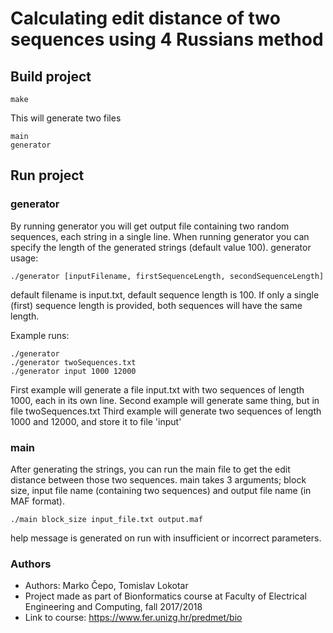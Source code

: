 # Calculating edit distance of two sequences using 4 Russians method

## Build project

```
make
```

This will generate two files

```
main
generator
```
## Run project
### generator
By running generator you will get output file containing two random sequences, each string in a single line. When running generator you can specify the length of the generated strings (default value 100).
generator usage:

```
./generator [inputFilename, firstSequenceLength, secondSequenceLength]
```

default filename is input.txt, default sequence length is 100. If only a single (first) sequence length is provided,
both sequences will have the same length.

Example runs:
```
./generator
./generator twoSequences.txt
./generator input 1000 12000
```
First example will generate a file input.txt with two sequences of length 1000, each in its own line.
Second example will generate same thing, but in file twoSequences.txt
Third example will generate two sequences of length 1000 and 12000, and store it to file 'input'

### main
After generating the strings, you can run the main file to get the edit distance between those two sequences.
main takes 3 arguments; block size, input file name (containing two sequences) and output file name (in MAF format).

```
./main block_size input_file.txt output.maf
```
help message is generated on run with insufficient or incorrect parameters.

### Authors ###

* Authors: Marko Čepo, Tomislav Lokotar
* Project made as part of Bionformatics course at Faculty of Electrical Engineering and Computing, fall 2017/2018
* Link to course: https://www.fer.unizg.hr/predmet/bio


